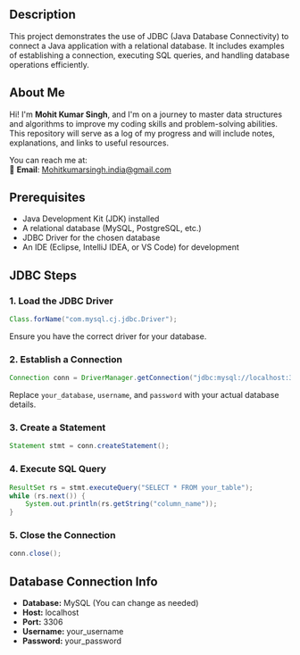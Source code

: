 ## Description

This project demonstrates the use of JDBC (Java Database Connectivity) to connect a Java application with a relational database. It includes examples of establishing a connection, executing SQL queries, and handling database operations efficiently.

## About Me

Hi! I'm **Mohit Kumar Singh**, and I'm on a journey to master data structures and algorithms to improve my coding skills and problem-solving abilities. This repository will serve as a log of my progress and will include notes, explanations, and links to useful resources.

You can reach me at:  
📧 **Email**: [Mohitkumarsingh.india@gmail.com](mailto:Mohitkumarsingh.india@gmail.com)

## Prerequisites

- Java Development Kit (JDK) installed
- A relational database (MySQL, PostgreSQL, etc.)
- JDBC Driver for the chosen database
- An IDE (Eclipse, IntelliJ IDEA, or VS Code) for development

## JDBC Steps

### 1. Load the JDBC Driver
```java
Class.forName("com.mysql.cj.jdbc.Driver");
```
Ensure you have the correct driver for your database.

### 2. Establish a Connection

```java
Connection conn = DriverManager.getConnection("jdbc:mysql://localhost:3306/your_database", "username", "password");
```
Replace `your_database`, `username`, and `password` with your actual database details.

### 3. Create a Statement
```java
Statement stmt = conn.createStatement();
```

### 4. Execute SQL Query
```java
ResultSet rs = stmt.executeQuery("SELECT * FROM your_table");
while (rs.next()) {
    System.out.println(rs.getString("column_name"));
}
```

### 5. Close the Connection
```java
conn.close();
```

## Database Connection Info

- **Database:** MySQL (You can change as needed)
- **Host:** localhost
- **Port:** 3306
- **Username:** your_username
- **Password:** your_password
